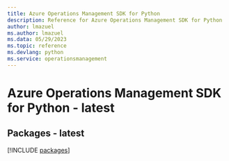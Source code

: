 ```yaml
---
title: Azure Operations Management SDK for Python
description: Reference for Azure Operations Management SDK for Python
author: lmazuel
ms.author: lmazuel
ms.data: 05/29/2023
ms.topic: reference
ms.devlang: python
ms.service: operationsmanagement
---
```

# Azure Operations Management SDK for Python - latest
## Packages - latest
[!INCLUDE [packages](operations-management-index.md)]